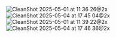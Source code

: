 ![CleanShot 2025-05-01 at 11 36 26@2x](https://github.com/user-attachments/assets/11b92f1a-4b90-4dc3-9497-d63afc47437e)
![CleanShot 2025-05-04 at 17 45 04@2x](https://github.com/user-attachments/assets/e73b913b-6cb3-4565-a3e9-0fb0bbfcee53)
![CleanShot 2025-05-01 at 11 39 22@2x](https://github.com/user-attachments/assets/ef0ddb08-e3dc-4ffd-8c66-b76acfa1944a)
![CleanShot 2025-05-04 at 17 46 36@2x](https://github.com/user-attachments/assets/39d7190b-01e4-42d2-b110-0c35dd7a9fb1)
